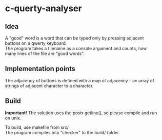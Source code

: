 # c-querty-analyser

## Idea
A "good" word is a word that can be typed only by pressing adjacent buttons on a qwerty keyboard.\
The program takes a filename as a console argument and counts, how many lines of the file are "good words".

## Implementation points
The adjacency of buttons is defined with a map of adjacency - an array of strings of adjacent character to a character.

## Build
**Important!**
The solution uses the posix getline(), so please compile and run on unix.

To build, use makefile from src/\
The program compiles into "checker" to the build/ folder.
